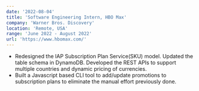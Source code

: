 ```yaml
---
date: '2022-08-04'
title: 'Software Engineering Intern, HBO Max'
company: 'Warner Bros. Discovery'
location: 'Remote, USA'
range: 'June 2022 - August 2022'
url: 'https://www.hbomax.com/'
---
```


- Redesigned the IAP Subscription Plan Service(SKU) model. Updated the table schema in DynamoDB. Developed the REST APIs to support multiple countries and dynamic pricing of currencies.
- Built a Javascript based CLI tool to add/update promotions to subscription plans to eliminate the manual effort previously done.